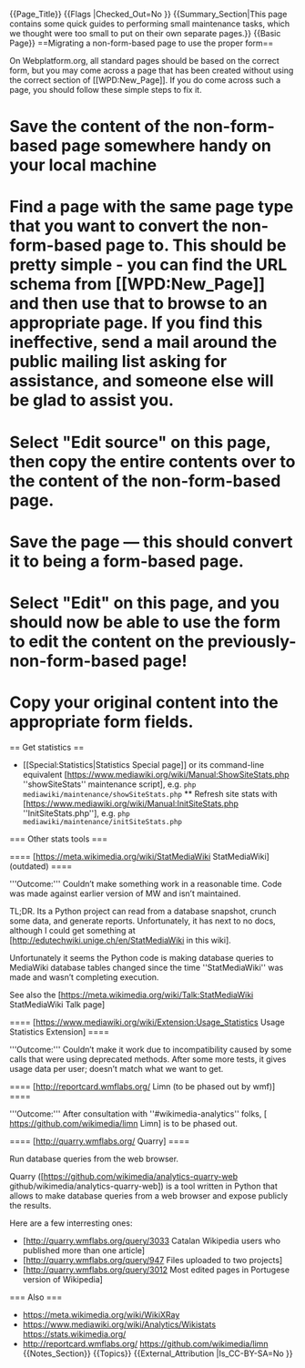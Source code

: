 {{Page_Title}}
{{Flags
|Checked_Out=No
}}
{{Summary_Section|This page contains some quick guides to performing small maintenance tasks, which we thought were too small to put on their own separate pages.}}
{{Basic Page}}
==Migrating a non-form-based page to use the proper form==

On Webplatform.org, all standard pages should be based on the correct form, but you may come across a page that has been created without using the correct section of [[WPD:New_Page]]. If you do come across such a page, you should follow these simple steps to fix it.

# Save the content of the non-form-based page somewhere handy on your local machine
# Find a page with the same page type that you want to convert the non-form-based page to. This should be pretty simple - you can find the URL schema from [[WPD:New_Page]] and then use that to browse to an appropriate page. If you find this ineffective, send a mail around the public mailing list asking for assistance, and someone else will be glad to assist you.
# Select "Edit source" on this page, then copy the entire contents over to the content of the non-form-based page.
# Save the page — this should convert it to being a form-based page.
# Select "Edit" on this page, and you should now be able to use the form to edit the content on the previously-non-form-based page!
# Copy your original content into the appropriate form fields.

== Get statistics ==

* [[Special:Statistics|Statistics Special page]] or its command-line equivalent [https://www.mediawiki.org/wiki/Manual:ShowSiteStats.php ''showSiteStats'' maintenance script], e.g.  <code>php mediawiki/maintenance/showSiteStats.php</code>
** Refresh site stats with [https://www.mediawiki.org/wiki/Manual:InitSiteStats.php ''InitSiteStats.php''], e.g.  <code>php mediawiki/maintenance/initSiteStats.php</code>

=== Other stats tools ===

==== [https://meta.wikimedia.org/wiki/StatMediaWiki StatMediaWiki] (outdated) ==== 

'''Outcome:''' Couldn’t make something work in a reasonable time. Code was made against earlier version of MW and isn’t maintained.

TL;DR. Its a Python project can read from a database snapshot, crunch some data, and generate reports. Unfortunately, it has next to no docs, although I could get something at [http://edutechwiki.unige.ch/en/StatMediaWiki in this wiki]. 

Unfortunately it seems the Python code is making database queries to MediaWiki database tables changed since the time ''StatMediaWiki'' was made and wasn’t completing execution. 

See also the [https://meta.wikimedia.org/wiki/Talk:StatMediaWiki StatMediaWiki Talk page]

==== [https://www.mediawiki.org/wiki/Extension:Usage_Statistics Usage Statistics Extension] ====

'''Outcome:''' Couldn’t make it work due to incompatibility caused by some calls that were using deprecated methods. After some more tests, it gives usage data per user; doesn’t match what we want to get.

==== [http://reportcard.wmflabs.org/ Limn (to be phased out by wmf)] ====

'''Outcome:''' After consultation with ''#wikimedia-analytics'' folks, [ https://github.com/wikimedia/limn Limn] is to be phased out.

==== [http://quarry.wmflabs.org/ Quarry] ====

Run database queries from the web browser. 

Quarry ([https://github.com/wikimedia/analytics-quarry-web github/wikimedia/analytics-quarry-web]) is a tool written in Python that allows to make database queries from a web browser and expose publicly the results.

Here are a few interresting ones:
* [http://quarry.wmflabs.org/query/3033 Catalan Wikipedia users who published more than one article]
* [http://quarry.wmflabs.org/query/947 Files uploaded to two projects]
* [http://quarry.wmflabs.org/query/3012 Most edited pages in Portugese version of Wikipedia] 


=== Also ===

* https://meta.wikimedia.org/wiki/WikiXRay
* https://www.mediawiki.org/wiki/Analytics/Wikistats https://stats.wikimedia.org/
* http://reportcard.wmflabs.org/ https://github.com/wikimedia/limn
{{Notes_Section}}
{{Topics}}
{{External_Attribution
|Is_CC-BY-SA=No
}}